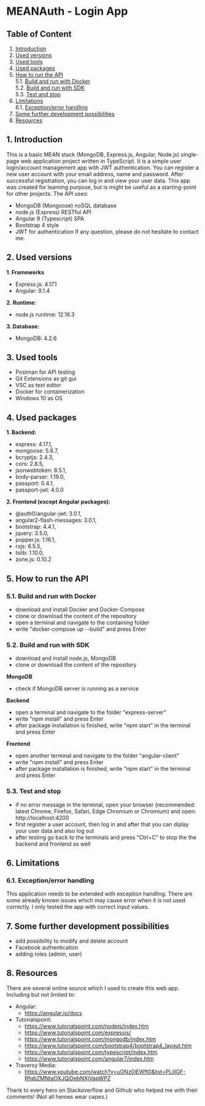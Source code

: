 # MEANAuth - Login App
## Table of Content
1. [Introduction](#introduction)
2. [Used versions](#used-versions)
3. [Used tools](#used-tools)
4. [Used packages](#used-packages)
5. [How to run the API](#how-to-run-the-api)\
	5.1. [Build and run with Docker](#build-and-run-with-docker)\
	5.2. [Build and run with SDK](#build-and-run-with-sdk)\
	5.3. [Test and stop](#test-and-stop)
6. [Limitations](#limitations)\
    6.1. [Exception/error handling](#exception-error-handling)
7. [Some further development possibilities](#some-further-development-possibilities)
8. [Resources](#resources)

## 1. Introduction <a name="introduction"></a>
This is a basic MEAN stack (MongoDB, Express.js, Angular, Node.js) single-page web application project written in TypeScript. It is a simple user login/account management app with JWT authentication. You can register a new user account with your email address, name and password. After successful registration, you can log in and view your user data. This app was created for learning purpose, but is might be useful as a starting-point for other projects.
The API uses:
- MongoDB (Mongoose) noSQL database
- node.js (Express) RESTful API
- Angular 9 (Typescript) SPA
- Bootstrap 4 style
- JWT for authentication
If any question, please do not hesitate to contact me.
## 2. Used versions <a name="used-versions"></a>
**1. Frameworks**
- Express.js: 4.17.1
- Angular: 9.1.4

**2. Runtime:**
- node.js runtime: 12.16.3

**3. Database:**
- MongoDB: 4.2.6
## 3. Used tools <a name="used-tools"></a>
- Postman for API testing
- Git Extensions as git gui
- VSC as text editor
- Docker for containerization
- Windows 10 as OS
## 4. Used packages <a name="used-packages"></a>
**1. Backend:**
- express: 4.17.1,
- mongoose: 5.8.7,
- bcryptjs: 2.4.3,
- cors: 2.8.5,
- jsonwebtoken: 8.5.1,
- body-parser: 1.19.0,
- passport: 0.4.1,
- passport-jwt: 4.0.0

**2. Frontend (except Angular packages):**
- @auth0/angular-jwt: 3.0.1,
- angular2-flash-messages: 3.0.1,
- bootstrap: 4.4.1,
- jquery: 3.5.0,
- popper.js: 1.16.1,
- rxjs: 6.5.5,
- tslib: 1.10.0,
- zone.js: 0.10.2
## 5. How to run the API <a name="how-to-run-the-api"></a>
### 5.1. Build and run with Docker <a name="build-and-run-with-docker"></a>
- download and install Docker and Docker-Compose
- clone or download the content of the repository
- open a terminal and navigate to the containing folder
- write "docker-compose up --build" and press Enter
### 5.2. Build and run with SDK <a name="build-and-run-with-sdk"></a>

- download and install node.js, MongoDB
- clone or download the content of the repository

**MongoDB**
- check if MongoDB server is running as a service

**Backend**
- open a terminal and navigate to the folder "express-server"
- write "npm install" and press Enter
- after package installation is finished, write "npm start" in the terminal and press Enter

**Frontend**
- open another terminal and navigate to the folder "angular-client"
- write "npm install" and press Enter
- after package installation is finished, write "npm start" in the terminal and press Enter
### 5.3. Test and stop <a name="test-and-stop"></a>
- if no error message in the terminal, open your browser (recommended: latest Chrome, Firefox, Safari, Edge Chromium or Chromium) and open: http://localhost:4200
- first register a user account, then log in and after that you can diplay your user data and also log out
- after testing go back to the terminals and press "Ctrl+C" to stop the the backend and frontend as well
## 6. Limitations <a name="limitations"></a>
### 6.1. Exception/error handling <a name="exception-error-handling"></a>
This application needs to be extended with exception handling. There are some already known issues which may cause error when it is not used correctly. I only tested the app with correct input values.
## 7. Some further development possibilities <a name="some-further-development-possibilities"></a>
- add possibility to modify and delete account
- Facebook authentication
- adding roles (admin, user)
## 8. Resources <a name="resources"></a>
There are several online source which I used to create this web app.\
Including but not limited to:
- Angular:
	- https://angular.io/docs
- Tutorialspoint:
	- https://www.tutorialspoint.com/nodejs/index.htm
	- https://www.tutorialspoint.com/expressjs/
	- https://www.tutorialspoint.com/mongodb/index.htm
	- https://www.tutorialspoint.com/bootstrap4/bootstrap4_layout.htm
	- https://www.tutorialspoint.com/typescript/index.htm
	- https://www.tutorialspoint.com/angular7/index.htm
- Traversy Media:
	- https://www.youtube.com/watch?v=uONz0lEWft0&list=PLillGF-RfqbZMNtaOXJQiDebNXjVapWPZ

Thank to every hero on Stackoverflow and Github who helped me with their comments! (Not all heroes wear capes.)
